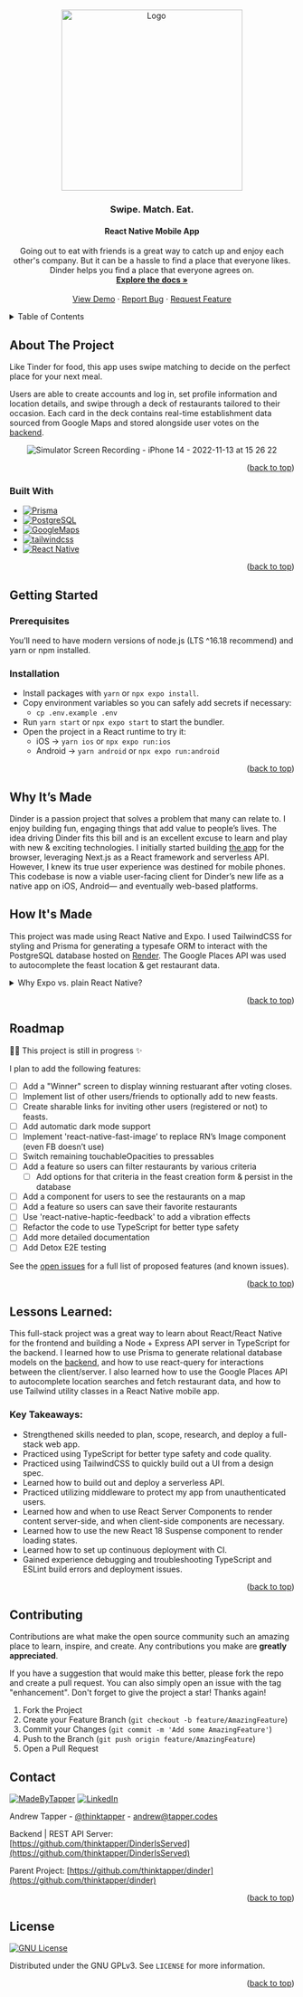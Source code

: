 <a name="readme-top"></a>

<!-- PROJECT LOGO -->
<br />
<div align="center">
  <a href="https://github.com/thinktapper/dinder">
    <img src="https://user-images.githubusercontent.com/10656909/192128259-0755450e-6e1d-40e8-be0b-0769908d3526.svg" alt="Logo" width="320" height="">
  </a>

<h3 align="center">Swipe. Match. Eat.</h3>
<h4 align="center">React Native Mobile App</h4>

<p align="center">
    Going out to eat with friends is a great way to catch up and enjoy each other's company. But it can be a hassle to find a place that everyone likes. Dinder helps you find a place that everyone agrees on.
    <br />
    <a href="#readme-toc"><strong>Explore the docs »</strong></a>
    <br />
    <br />
    <a href="https://github.com/thinktapper/DinderRN">View Demo</a>
    ·
    <a href="https://github.com/thinktapper/DinderRN/issues">Report Bug</a>
    ·
    <a href="https://github.com/thinktapper/DinderRN/issues">Request Feature</a>
  </p>
</div>

<!-- TABLE OF CONTENTS -->
<details name="readme-toc">
  <summary>Table of Contents</summary>
  <ol>
    <li>
      <a href="#about-the-project">About The Project</a>
      <ul>
        <li><a href="#built-with">Built With</a></li>
      </ul>
    </li>
    <li>
      <a href="#getting-started">Getting Started</a>
      <ul>
        <li><a href="#prerequisites">Prerequisites</a></li>
        <li><a href="#installation">Installation</a></li>
      </ul>
    </li>
    <li><a href="#why-its-made">Why It's Made</a></li>
    <li><a href="#how-its-made">How It's Made</a></li>
    <li><a href="#roadmap">Roadmap</a></li>
    <li>
      <a href="#lessons-learned">Lessons Learned</a>
      <ul>
        <li><a href="#key-takeaways">Key Takeaways</a></li>
      </ul>
    </li>
    <li><a href="#contributing">Contributing</a></li>
    <li><a href="#contact">Contact</a></li>
    <li><a href="#license">License</a></li>
    <!-- <li><a href="#acknowledgments">Acknowledgments</a></li> -->
  </ol>
</details>

<!-- <br /> -->
<!-- ABOUT THE PROJECT -->
<h2>About The Project</h2>

<p>Like Tinder for food, this app uses swipe matching to decide on the perfect place for your next meal.</p>
<p>Users are able to create accounts and log in, set profile information and location details, and swipe through a deck of restaurants tailored to their occasion. Each card in the deck contains real-time establishment data sourced from Google Maps and stored alongside user votes on the <a href="https://github.com/thinktapper/DinderIsServed">backend</a>.</p>
<div align="center">

![Simulator Screen Recording - iPhone 14 - 2022-11-13 at 15 26 22](https://user-images.githubusercontent.com/10656909/204616384-599bf5b7-ea55-493a-83a4-2d53e11d67c0.gif)

<!-- ![Simulator Screen Recording - iPhone 14 - 2022-11-05 at 18 37 37](https://user-images.githubusercontent.com/10656909/200642329-f89bc4ff-69f1-4749-ab1d-9b479be1b35d.gif) -->

</div>

<p align="right">(<a href="#readme-top">back to top</a>)</p>

### Built With

- [![Prisma][prisma]][prisma-url]
- [![PostgreSQL][postgresql]][postgresql-url]
- [![GoogleMaps][googlemaps]][googlemaps-url]
- [![tailwindcss][tailwindcss]][tailwindcss-url]
- [![React Native][react-native]][react-native-url]

<p align="right">(<a href="#readme-top">back to top</a>)</p>

<!-- GETTING STARTED -->

## Getting Started

### Prerequisites

You’ll need to have modern versions of node.js (LTS ^16.18 recommend) and yarn or npm installed.

### Installation

- Install packages with `yarn` or `npx expo install`.
- Copy environment variables so you can safely add secrets if necessary:
  - `cp .env.example .env`
- Run `yarn start` or `npx expo start` to start the bundler.
- Open the project in a React runtime to try it:
  - iOS → `yarn ios` or `npx expo run:ios`
  - Android → `yarn android` or `npx expo run:android`

<p align="right">(<a href="#readme-top">back to top</a>)</p>

## Why It’s Made

Dinder is a passion project that solves a problem that many can relate to. I enjoy building fun, engaging things that add value to people’s lives. The idea driving Dinder fits this bill and is an excellent excuse to learn and play with new & exciting technologies. I initially started building [the app](https://github.com/thinktapper/dinder) for the browser, leveraging Next.js as a React framework and serverless API. However, I knew its true user experience was destined for mobile phones. This codebase is now a viable user-facing client for Dinder’s new life as a native app on iOS, Android— and eventually web-based platforms.

## How It's Made

This project was made using React Native and Expo. I used TailwindCSS for styling and Prisma for generating a typesafe ORM to interact with the PostgreSQL database hosted on [Render](https://render.com/). The Google Places API was used to autocomplete the feast location & get restaurant data.

<details name="why-expo">
<summary>Why Expo vs. plain React Native?</summary>
<ul>
    <li> For many reasons, but mostly: <strong>Time</strong></li>
    <li>Expo takes care of a lot of the tedious aspects of RN development - e.g. pod installs, adjusting native iOS & Android code for specific packages</li>
    <li>Allowing me to strategically focus on building features</li>
    <li>Eventually, I would like to implement the web compiler for this project as well</li>
</details>

<p align="right">(<a href="#readme-top">back to top</a>)</p>

<!-- ROADMAP -->

## Roadmap

🏋️‍♂️ This project is still in progress ✨

I plan to add the following features:

- [ ] Add a "Winner" screen to display winning restuarant after voting closes.
- [ ] Implement list of other users/friends to optionally add to new feasts.
- [ ] Create sharable links for inviting other users (registered or not) to feasts.
- [ ] Add automatic dark mode support
- [ ] Implement 'react-native-fast-image’ to replace RN’s Image component (even FB doesn’t use)
- [ ] Switch remaining touchableOpacities to pressables
- [ ] Add a feature so users can filter restaurants by various criteria
  - [ ] Add options for that criteria in the feast creation form & persist in the database
- [ ] Add a component for users to see the restaurants on a map
- [ ] Add a feature so users can save their favorite restaurants
- [ ] Use 'react-native-haptic-feedback' to add a vibration effects
- [ ] Refactor the code to use TypeScript for better type safety
- [ ] Add more detailed documentation
- [ ] Add Detox E2E testing

See the [open issues](https://github.com/thinktapper/DinderRN/issues) for a full list of proposed features (and known issues).

<p align="right">(<a href="#readme-top">back to top</a>)</p>

## Lessons Learned:

This full-stack project was a great way to learn about React/React Native for the frontend and building a Node + Express API server in TypeScript for the backend. I learned how to use Prisma to generate relational database models on the [backend](https://github.com/thinktapper/DinderIsServed), and how to use react-query for interactions between the client/server. I also learned how to use the Google Places API to autocomplete location searches and fetch restaurant data, and how to use Tailwind utility classes in a React Native mobile app.

### Key Takeaways:

<ul>
  <li>Strengthened skills needed to plan, scope, research, and deploy a full-stack web app.</li>
  <li>Practiced using TypeScript for better type safety and code quality.</li>
  <li>Practiced using TailwindCSS to quickly build out a UI from a design spec.</li>
  <li>Learned how to build out and deploy a serverless API.</li>
  <li>Practiced utilizing middleware to protect my app from unauthenticated users.</li>
  <li>Learned how and when to use React Server Components to render content server-side, and when client-side components are necessary.</li>
  <li>Learned how to use the new React 18 Suspense component to render loading states.</li>
  <li>Learned how to set up continuous deployment with CI.</li>
  <li>Gained experience debugging and troubleshooting TypeScript and ESLint build errors and deployment issues.</li>
</ul>

<p align="right">(<a href="#readme-top">back to top</a>)</p>

<!-- CONTRIBUTING -->

## Contributing

Contributions are what make the open source community such an amazing place to learn, inspire, and create. Any contributions you make are **greatly appreciated**.

If you have a suggestion that would make this better, please fork the repo and create a pull request. You can also simply open an issue with the tag "enhancement".
Don't forget to give the project a star! Thanks again!

1. Fork the Project
2. Create your Feature Branch (`git checkout -b feature/AmazingFeature`)
3. Commit your Changes (`git commit -m 'Add some AmazingFeature'`)
4. Push to the Branch (`git push origin feature/AmazingFeature`)
5. Open a Pull Request

<!-- CONTACT -->

## Contact

[![MadeByTapper][madeby-tapper]][madeby-tapper-url] [![LinkedIn][linkedin-shield]][linkedin-url]

Andrew Tapper - [@thinktapper](https://twitter.com/thinktapper) - andrew@tapper.codes

Backend | REST API Server: [https://github.com/thinktapper/DinderIsServed](https://github.com/thinktapper/DinderIsServed)

Parent Project: [https://github.com/thinktapper/dinder](https://github.com/thinktapper/dinder)

<p align="right">(<a href="#readme-top">back to top</a>)</p>

<!-- LICENSE -->

## License

[![GNU License][license-shield]][license-url]

Distributed under the GNU GPLv3. See `LICENSE` for more information.

<p align="right">(<a href="#readme-top">back to top</a>)</p>

<!-- ACKNOWLEDGMENTS -->

<!-- ## Acknowledgments

- []()
- []()
- []() -->

<!-- MARKDOWN LINKS & IMAGES -->
<!-- https://www.markdownguide.org/basic-syntax/#reference-style-links -->

[contributors-shield]: https://img.shields.io/github/contributors/thinktapper/DinderRN.svg?style=for-the-badge
[contributors-url]: https://github.com/thinktapper/DinderRN/graphs/contributors
[forks-shield]: https://img.shields.io/github/forks/thinktapper/DinderRN.svg?style=for-the-badge
[forks-url]: https://github.com/thinktapper/DinderRN/network/members
[stars-shield]: https://img.shields.io/github/stars/thinktapper/DinderRN.svg?style=for-the-badge
[stars-url]: https://github.com/thinktapper/DinderRN/stargazers
[issues-shield]: https://img.shields.io/github/issues/thinktapper/DinderRN.svg?style=for-the-badge
[issues-url]: https://github.com/thinktapper/DinderRN/issues
[license-shield]: https://img.shields.io/github/license/thinktapper/DinderRN.svg?style=for-the-badge
[license-url]: https://github.com/thinktapper/DinderRN/blob/master/LICENSE
[linkedin-shield]: https://img.shields.io/badge/-LinkedIn-black.svg?style=for-the-badge&logo=linkedin&colorB=555
[linkedin-url]: https://linkedin.com/in/thinktapper
[product-screenshot]: images/screenshot.png
[next.js]: https://img.shields.io/badge/next.js-000000?style=for-the-badge&logo=nextdotjs&logoColor=white
[next-url]: https://beta.nextjs.org/
[react.js]: https://img.shields.io/badge/React-20232A?style=for-the-badge&logo=react&logoColor=61DAFB
[react-url]: https://reactjs.org/
[react-native]: https://img.shields.io/badge/React-Native-20232A?style=for-the-badge&logo=react&logoColor=61DAFB
[react-native-url]: https://reactnative.dev/
[vue.js]: https://img.shields.io/badge/Vue.js-35495E?style=for-the-badge&logo=vuedotjs&logoColor=4FC08D
[vue-url]: https://vuejs.org/
[angular.io]: https://img.shields.io/badge/Angular-DD0031?style=for-the-badge&logo=angular&logoColor=white
[angular-url]: https://angular.io/
[svelte.dev]: https://img.shields.io/badge/Svelte-4A4A55?style=for-the-badge&logo=svelte&logoColor=FF3E00
[svelte-url]: https://svelte.dev/
[laravel.com]: https://img.shields.io/badge/Laravel-FF2D20?style=for-the-badge&logo=laravel&logoColor=white
[laravel-url]: https://laravel.com
[bootstrap.com]: https://img.shields.io/badge/Bootstrap-563D7C?style=for-the-badge&logo=bootstrap&logoColor=white
[bootstrap-url]: https://getbootstrap.com
[tailwindcss]: https://img.shields.io/badge/tailwindcss-06B6D4?style=for-the-badge&logo=tailwindcss&logoColor=white
[tailwindcss-url]: https://tailwindcss.com
[supabase]: https://img.shields.io/badge/supabase-3ECF8E?style=for-the-badge&logo=supabase&logoColor=black
[supabase-url]: https://app.supabase.com/
[googlemaps]: https://img.shields.io/badge/googlemaps-red?style=for-the-badge&logo=googlemaps&logoColor=white
[googlemaps-url]: https://developers.google.com/maps
[prisma]: https://img.shields.io/badge/prisma-35495E?style=for-the-badge&logo=prisma&logoColor=4FC08D
[prisma-url]: https://prisma.io
[postgresql]: https://img.shields.io/badge/postgresql-4169E1?style=for-the-badge&logo=postgresql&logoColor=white
[postgresql-url]: https://postgresql.org/
[typescript]: https://img.shields.io/badge/typescript-007ACC?style=for-the-badge&logo=typescript&logoColor=white
[typescript-url]: https://www.typescriptlang.org/
[madewith-typescript]: https://img.shields.io/badge/made%20with-typescript-blue?style=for-the-badge
[madewith-typescript-url]: https://www.typescriptlang.org/
[madewith-love]: https://img.shields.io/badge/made%20with-%E2%9D%A4-red?style=for-the-badge
[madewith-love-url]: https://tapper.codes
[madeby-tapper]: https://img.shields.io/badge/made%20by-tapper-blue?style=for-the-badge
[madeby-tapper-url]: https://tapper.codes
